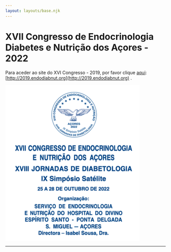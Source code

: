 ```yaml
---
layout: layouts/base.njk
---
```

# XVII Congresso de Endocrinologia Diabetes e Nutrição dos Açores - 2022

Para aceder ao site do XVI Congresso - 2019, por favor clique [aqui](http://2019.endodiabnut.org): [http://2019.endodiabnut.org](http://2019.endodiabnut.org) .

![Logo](assets/images/logo.png)    
  


----
